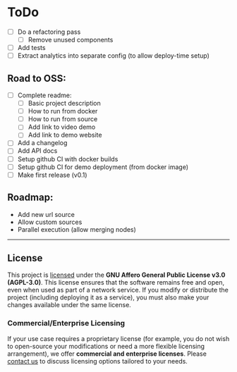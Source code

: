 # ToDo

- [ ] Do a refactoring pass
  - [ ] Remove unused components
- [ ] Add tests
- [ ] Extract analytics into separate config (to allow deploy-time setup)

## Road to OSS:

- [ ] Complete readme:
  - [ ] Basic project description
  - [ ] How to run from docker
  - [ ] How to run from source
  - [ ] Add link to video demo
  - [ ] Add link to demo website
- [ ] Add a changelog
- [ ] Add API docs
- [ ] Setup github CI with docker builds
- [ ] Setup github CI for demo deployment (from docker image)
- [ ] Make first release (v0.1)

## Roadmap:

- Add new url source
- Allow custom sources
- Parallel execution (allow merging nodes)

---

## License

This project is [licensed](/LICENSE.md) under the **GNU Affero General Public License v3.0 (AGPL-3.0)**.
This license ensures that the software remains free and open, even when used as part of a network service. If you modify or distribute the project (including deploying it as a service), you must also make your changes available under the same license.

### Commercial/Enterprise Licensing

If your use case requires a proprietary license (for example, you do not wish to open-source your modifications or need a more flexible licensing arrangement), we offer **commercial and enterprise licenses**. Please [contact us](mailto:tim@codezen.dev) to discuss licensing options tailored to your needs.
